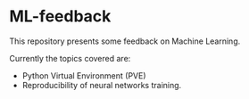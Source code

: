 # ML-feedback

This repository presents some feedback on Machine Learning.

Currently the topics covered are:
- Python Virtual Environment (PVE) 
- Reproducibility of neural networks training.
